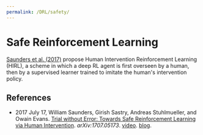 ```yaml
---
permalink: /DRL/safety/
---
```

# Safe Reinforcement Learning

[Saunders et al. (2017)](https://arxiv.org/abs/1707.05173) propose Human Intervention Reinforcement Learning (HIRL), a scheme in which a deep RL agent is first overseen by a human, then by a supervised learner trained to imitate the human's intervention policy.

## References

* 2017 July 17, William Saunders, Girish Sastry, Andreas Stuhlmueller, and Owain Evans. [Trial without Error: Towards Safe Reinforcement Learning via Human Intervention](https://arxiv.org/abs/1707.05173). *arXiv:1707.05173*. [video](https://www.youtube.com/playlist?list=PLjs9WCnnR7PCn_Kzs2-1afCsnsBENWqor). [blog](https://owainevans.github.io/blog/hirl_blog.html).

